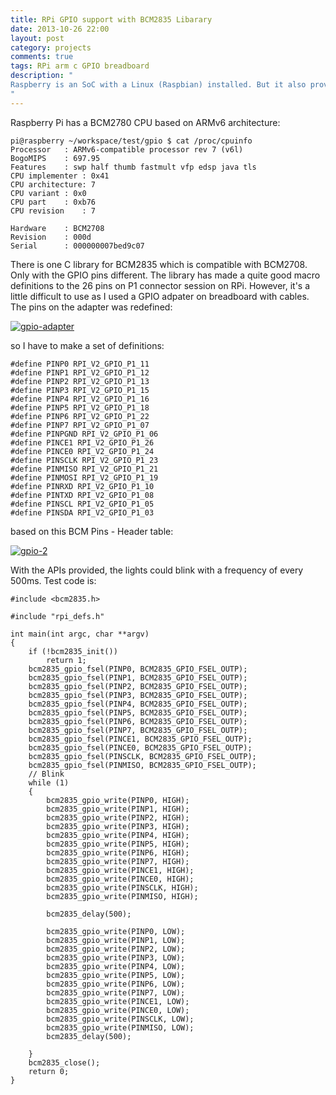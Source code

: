 ```yaml
---
title: RPi GPIO support with BCM2835 Libarary
date: 2013-10-26 22:00
layout: post
category: projects
comments: true
tags: RPi arm c GPIO breadboard
description: "
Raspberry is an SoC with a Linux (Raspbian) installed. But it also provides GPIO (General Purpose Input/Output) pins like any other development boards. In order to communicate with other chips like MPU6050 or STM32 with I2C or SPI, it is necessary to have a test on its GPIO functionalities.
" 
---
```


Raspberry Pi has a BCM2780 CPU based on ARMv6 architecture:

	pi@raspberry ~/workspace/test/gpio $ cat /proc/cpuinfo
	Processor	: ARMv6-compatible processor rev 7 (v6l)
	BogoMIPS	: 697.95
	Features	: swp half thumb fastmult vfp edsp java tls 
	CPU implementer	: 0x41
	CPU architecture: 7
	CPU variant	: 0x0
	CPU part	: 0xb76
	CPU revision	: 7
	
	Hardware	: BCM2708
	Revision	: 000d
	Serial		: 000000007bed9c07

There is one C library for BCM2835 which is compatible with BCM2708. Only with the GPIO pins different. The library has made a quite good macro definitions to the 26 pins on P1 connector session on RPi. However, it's a little difficult to use as I used a GPIO adpater on breadboard with cables. The pins on the adapter was redefined:

[![gpio-adapter]({{BASE_PATH}}/images/rpi/gpio_adapter.jpg)]({{BASE_PATH}}/images/rpi/gpio_adapter.jpg)

so I have to make a set of definitions:

	#define PINP0 RPI_V2_GPIO_P1_11
	#define PINP1 RPI_V2_GPIO_P1_12
	#define PINP2 RPI_V2_GPIO_P1_13
	#define PINP3 RPI_V2_GPIO_P1_15
	#define PINP4 RPI_V2_GPIO_P1_16
	#define PINP5 RPI_V2_GPIO_P1_18
	#define PINP6 RPI_V2_GPIO_P1_22
	#define PINP7 RPI_V2_GPIO_P1_07
	#define PINPGND RPI_V2_GPIO_P1_06
	#define PINCE1 RPI_V2_GPIO_P1_26
	#define PINCE0 RPI_V2_GPIO_P1_24
	#define PINSCLK RPI_V2_GPIO_P1_23
	#define PINMISO RPI_V2_GPIO_P1_21
	#define PINMOSI RPI_V2_GPIO_P1_19
	#define PINRXD RPI_V2_GPIO_P1_10
	#define PINTXD RPI_V2_GPIO_P1_08
	#define PINSCL RPI_V2_GPIO_P1_05
	#define PINSDA RPI_V2_GPIO_P1_03

based on this BCM Pins - Header table:

[![gpio-2]({{BASE_PATH}}/images/rpi/gpio_2.jpg)]({{BASE_PATH}}/images/rpi/gpio_2.jpg)

With the APIs provided, the lights could blink with a frequency of every 500ms. Test code is:

	#include <bcm2835.h>
	
	#include "rpi_defs.h"
	
	int main(int argc, char **argv)
	{
	    if (!bcm2835_init())
	        return 1;
	    bcm2835_gpio_fsel(PINP0, BCM2835_GPIO_FSEL_OUTP);
	    bcm2835_gpio_fsel(PINP1, BCM2835_GPIO_FSEL_OUTP);
	    bcm2835_gpio_fsel(PINP2, BCM2835_GPIO_FSEL_OUTP);
	    bcm2835_gpio_fsel(PINP3, BCM2835_GPIO_FSEL_OUTP);
	    bcm2835_gpio_fsel(PINP4, BCM2835_GPIO_FSEL_OUTP);
	    bcm2835_gpio_fsel(PINP5, BCM2835_GPIO_FSEL_OUTP);
	    bcm2835_gpio_fsel(PINP6, BCM2835_GPIO_FSEL_OUTP);
	    bcm2835_gpio_fsel(PINP7, BCM2835_GPIO_FSEL_OUTP);
	    bcm2835_gpio_fsel(PINCE1, BCM2835_GPIO_FSEL_OUTP);
	    bcm2835_gpio_fsel(PINCE0, BCM2835_GPIO_FSEL_OUTP);
	    bcm2835_gpio_fsel(PINSCLK, BCM2835_GPIO_FSEL_OUTP);
	    bcm2835_gpio_fsel(PINMISO, BCM2835_GPIO_FSEL_OUTP);
	    // Blink
	    while (1)
	    {
	        bcm2835_gpio_write(PINP0, HIGH);
	        bcm2835_gpio_write(PINP1, HIGH);
	        bcm2835_gpio_write(PINP2, HIGH);
	        bcm2835_gpio_write(PINP3, HIGH);
	        bcm2835_gpio_write(PINP4, HIGH);
	        bcm2835_gpio_write(PINP5, HIGH);
	        bcm2835_gpio_write(PINP6, HIGH);
	        bcm2835_gpio_write(PINP7, HIGH);
	        bcm2835_gpio_write(PINCE1, HIGH);
	        bcm2835_gpio_write(PINCE0, HIGH);
	        bcm2835_gpio_write(PINSCLK, HIGH);
	        bcm2835_gpio_write(PINMISO, HIGH);
	        
	        bcm2835_delay(500);
	        
	        bcm2835_gpio_write(PINP0, LOW);
	        bcm2835_gpio_write(PINP1, LOW);
	        bcm2835_gpio_write(PINP2, LOW);
	        bcm2835_gpio_write(PINP3, LOW);
	        bcm2835_gpio_write(PINP4, LOW);
	        bcm2835_gpio_write(PINP5, LOW);
	        bcm2835_gpio_write(PINP6, LOW);
	        bcm2835_gpio_write(PINP7, LOW);
	        bcm2835_gpio_write(PINCE1, LOW);
	        bcm2835_gpio_write(PINCE0, LOW);
	        bcm2835_gpio_write(PINSCLK, LOW);
	        bcm2835_gpio_write(PINMISO, LOW);
	        bcm2835_delay(500);
	        
	    }
	    bcm2835_close();
	    return 0;
	}

<br />
